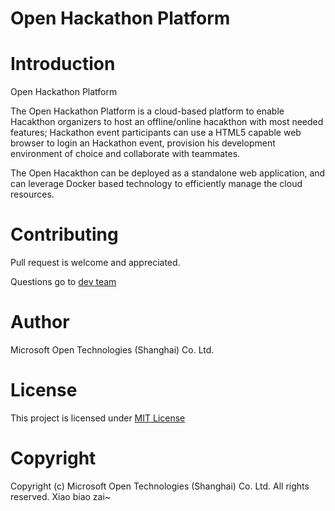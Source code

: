 Open Hackathon Platform
======

# Introduction
Open Hackathon Platform

The Open Hackathon Platform is a cloud-based platform to enable Hacakthon organizers to host an offline/online hacakthon with most needed features; Hackathon event participants can use a HTML5 capable web browser to login an Hackathon event, provision his development environment of choice and collaborate with teammates.

The Open Hacakthon can be deployed as a standalone web application, and can leverage Docker based technology to efficiently manage the cloud resources.

# Contributing
Pull request is welcome and appreciated.

Questions go to [dev team](mailto:msopentechdevsh@microsoft.com)

# Author
Microsoft Open Technologies (Shanghai) Co. Ltd.

# License
This project is licensed under [MIT License](https://github.com/msopentechcn/open-hackathon/blob/master/license.txt)

# Copyright
Copyright (c) Microsoft Open Technologies (Shanghai) Co. Ltd.  All rights reserved.
Xiao biao zai~
